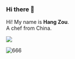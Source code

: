 ### Hi there 👋

Hi! My name is **Hang Zou**.  
A chef from China.  

<img src="https://github-readme-stats.vercel.app/api?username=zouhangwithsweet" />

![666](https://github-readme-stats.vercel.app/api/top-langs/?username=zouhangwithsweet)
